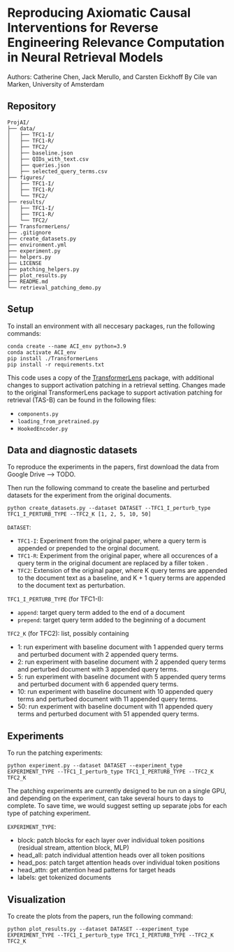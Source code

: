 # Reproducing Axiomatic Causal Interventions for Reverse Engineering Relevance Computation in Neural Retrieval Models
Authors: Catherine Chen, Jack Merullo, and Carsten Eickhoff
By Cile van Marken, University of Amsterdam

<!-- This code corresponds to the paper: __Axiomatic Causal Interventions for Reverse Engineering Relevance Computation in Neural Retrieval Models__, in _Proceedings of the 47th International ACM SIGIR Conference on Research and Development in Information Retrieval (SIGIR ’24)_, July 14–18, 2024, Washington, DC, USA. [Link to paper](https://arxiv.org/abs/2405.02503) -->

## Repository
```
ProjAI/
├── data/
│   ├── TFC1-I/
│   ├── TFC1-R/
│   ├── TFC2/
│   ├── baseline.json
│   ├── QIDs_with_text.csv
│   ├── queries.json
│   ├── selected_query_terms.csv
├── figures/
│   ├── TFC1-I/
│   ├── TFC1-R/
│   └── TFC2/
├── results/
│   ├── TFC1-I/
│   ├── TFC1-R/
│   └── TFC2/
├── TransformerLens/
├── .gitignore
├── create_datasets.py
├── environment.yml
├── experiment.py
├── helpers.py
├── LICENSE
├── patching_helpers.py
├── plot_results.py
├── README.md
└── retrieval_patching_demo.py
```

## Setup
To install an environment with all neccesary packages, run the following commands:
```
conda create --name ACI_env python=3.9
conda activate ACI_env
pip install ./TransformerLens
pip install -r requirements.txt
```

This code uses a copy of the [TransformerLens](https://github.com/neelnanda-io/TransformerLens) package, with additional changes to support activation patching in a retrieval setting. Changes made to the original TransformerLens package to support activation patching for retrieval (TAS-B) can be found in the following files:

- `components.py`
- `loading_from_pretrained.py`
- `HookedEncoder.py`


## Data and diagnostic datasets
To reproduce the experiments in the papers, first download the data from Google Drive --> TODO. 
<!-- [download the data from Google Drive](https://drive.google.com/file/d/1duqXgx2iqPyoom0Nui3nwy33rqjt5pll/view?usp=drive_link) -->
Then run the following command to create the baseline and perturbed datasets for the experiment from the original documents.

```
python create_datasets.py --dataset DATASET --TFC1_I_perturb_type TFC1_I_PERTURB_TYPE --TFC2_K [1, 2, 5, 10, 50]
```

`DATASET`:
- `TFC1-I`: Experiment from the original paper, where a query term is appended or prepended to the orginal document.
- `TFC1-R`: Experiment from the original paper, where all occurences of a query term in the original document are replaced by a filler token .
- `TFC2`: Extension of the original paper, where K query terms are appended to the document text as a baseline, and K + 1 query terms are appended to the document text as perturbation.

`TFC1_I_PERTURB_TYPE` (for TFC1-I):
- `append`: target query term added to the end of a document
- `prepend`: target query term added to the beginning of a document

`TFC2_K` (for TFC2): list, possibly containing
- 1: run experiment with baseline document with 1 appended query terms and perturbed document with 2 appended query terms.
- 2: run experiment with baseline document with 2 appended query terms and perturbed document with 3 appended query terms.
- 5: run experiment with baseline document with 5 appended query terms and perturbed document with 6 appended query terms.
- 10: run experiment with baseline document with 10 appended query terms and perturbed document with 11 appended query terms.
- 50: run experiment with baseline document with 11 appended query terms and perturbed document with 51 appended query terms.


## Experiments

To run the patching experiments:

```
python experiment.py --dataset DATASET --experiment_type EXPERIMENT_TYPE --TFC1_I_perturb_type TFC1_I_PERTURB_TYPE --TFC2_K TFC2_K
```

The patching experiments are currently designed to be run on a single GPU, and depending on the experiment, can take several hours to days to complete. To save time, we would suggest setting up separate jobs for each type of patching experiment.

`EXPERIMENT_TYPE`:
- block: patch blocks for each layer over individual token positions (residual stream, attention block, MLP)
- head_all: patch individual attention heads over all token positions
- head_pos: patch target attention heads over individual token positions
- head_attn: get attention head patterns for target heads
- labels: get tokenized documents


## Visualization
To create the plots from the papers, run the following command:
```
python plot_results.py --dataset DATASET --experiment_type EXPERIMENT_TYPE --TFC1_I_perturb_type TFC1_I_PERTURB_TYPE --TFC2_K TFC2_K
```

